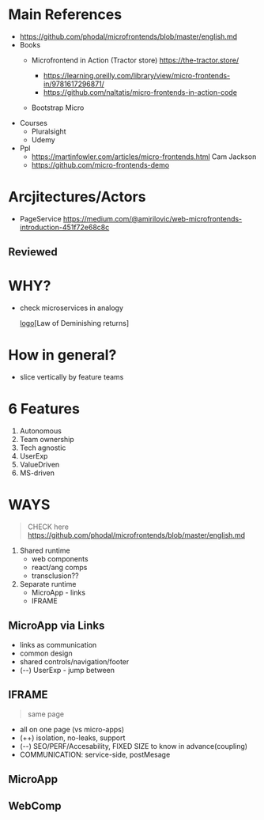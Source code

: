 # Main References
- https://github.com/phodal/microfrontends/blob/master/english.md
- Books
  - Microfrontend in Action (Tractor store) https://the-tractor.store/
    -  https://learning.oreilly.com/library/view/micro-frontends-in/9781617296871/
    -  https://github.com/naltatis/micro-frontends-in-action-code

  - Bootstrap Micro
- Courses
  - Pluralsight 
  - Udemy
- Ppl
  - https://martinfowler.com/articles/micro-frontends.html Cam Jackson
  - https://github.com/micro-frontends-demo

# Arcjitectures/Actors
- PageService
https://medium.com/@amirilovic/web-microfrontends-introduction-451f72e68c8c

## Reviewed


# WHY?
- check microservices in analogy
  
  [logo](assets/deminish-return.png)[Law of Deminishing returns]

# How in general?
- slice vertically by feature teams

# 6 Features

1. Autonomous
2. Team ownership
3. Tech agnostic
4. UserExp
5. ValueDriven
6. MS-driven

# WAYS
> CHECK here https://github.com/phodal/microfrontends/blob/master/english.md
1. Shared runtime
   - web components
   - react/ang comps
   - transclusion?? 
2. Separate runtime
   - MicroApp - links
   - IFRAME

## MicroApp via Links
  - links as communication
  - common design
  - shared controls/navigation/footer
  - (--) UserExp - jump between

## IFRAME
> same page
  - all on one page (vs micro-apps)
  - (++) isolation, no-leaks, support
  - (--) SEO/PERF/Accesability, FIXED SIZE to know in advance(coupling)
  - COMMUNICATION: service-side, postMesage

## MicroApp

## WebComp

